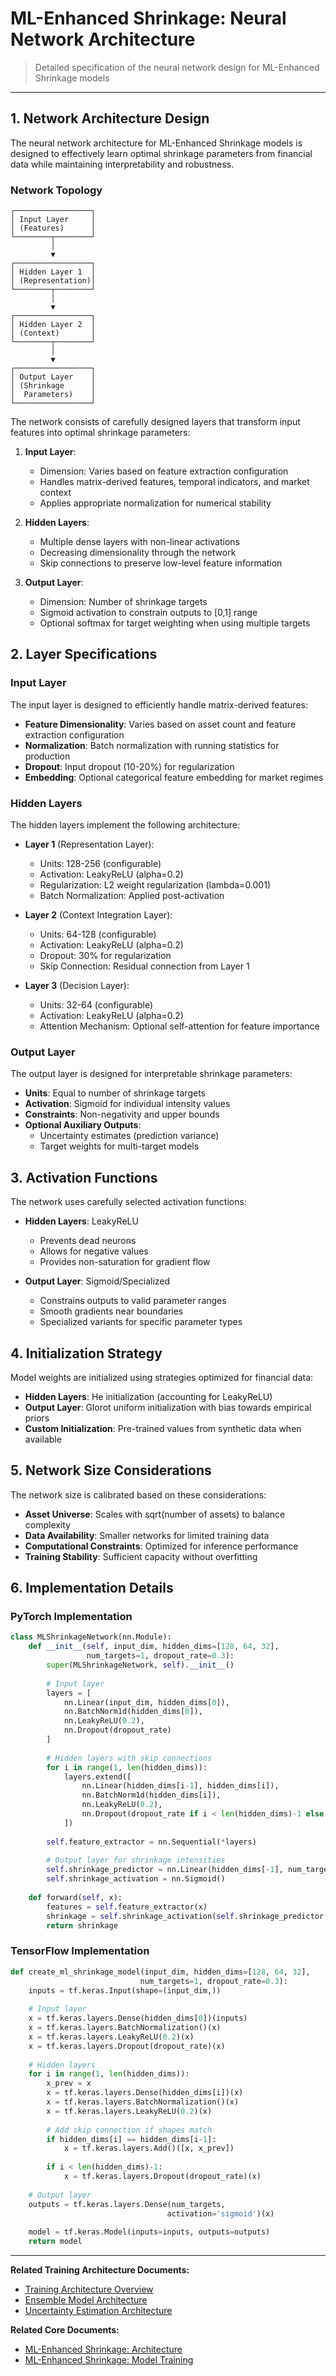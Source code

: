 # ML-Enhanced Shrinkage: Neural Network Architecture

> Detailed specification of the neural network design for ML-Enhanced Shrinkage models

---

## 1. Network Architecture Design

The neural network architecture for ML-Enhanced Shrinkage models is designed to effectively learn optimal shrinkage parameters from financial data while maintaining interpretability and robustness.

### Network Topology

```
┌─────────────────┐
│ Input Layer     │
│ (Features)      │
└────────┬────────┘
         │
         ▼
┌─────────────────┐
│ Hidden Layer 1  │
│ (Representation)│
└────────┬────────┘
         │
         ▼
┌─────────────────┐
│ Hidden Layer 2  │
│ (Context)       │
└────────┬────────┘
         │
         ▼
┌─────────────────┐
│ Output Layer    │
│ (Shrinkage      │
│  Parameters)    │
└─────────────────┘
```

The network consists of carefully designed layers that transform input features into optimal shrinkage parameters:

1. **Input Layer**:
   * Dimension: Varies based on feature extraction configuration
   * Handles matrix-derived features, temporal indicators, and market context
   * Applies appropriate normalization for numerical stability

2. **Hidden Layers**:
   * Multiple dense layers with non-linear activations
   * Decreasing dimensionality through the network
   * Skip connections to preserve low-level feature information

3. **Output Layer**:
   * Dimension: Number of shrinkage targets
   * Sigmoid activation to constrain outputs to [0,1] range
   * Optional softmax for target weighting when using multiple targets

## 2. Layer Specifications

### Input Layer

The input layer is designed to efficiently handle matrix-derived features:

* **Feature Dimensionality**: Varies based on asset count and feature extraction configuration
* **Normalization**: Batch normalization with running statistics for production
* **Dropout**: Input dropout (10-20%) for regularization
* **Embedding**: Optional categorical feature embedding for market regimes

### Hidden Layers

The hidden layers implement the following architecture:

* **Layer 1** (Representation Layer):
  * Units: 128-256 (configurable)
  * Activation: LeakyReLU (alpha=0.2)
  * Regularization: L2 weight regularization (lambda=0.001)
  * Batch Normalization: Applied post-activation

* **Layer 2** (Context Integration Layer):
  * Units: 64-128 (configurable)
  * Activation: LeakyReLU (alpha=0.2)
  * Dropout: 30% for regularization
  * Skip Connection: Residual connection from Layer 1

* **Layer 3** (Decision Layer):
  * Units: 32-64 (configurable)
  * Activation: LeakyReLU (alpha=0.2)
  * Attention Mechanism: Optional self-attention for feature importance

### Output Layer

The output layer is designed for interpretable shrinkage parameters:

* **Units**: Equal to number of shrinkage targets
* **Activation**: Sigmoid for individual intensity values
* **Constraints**: Non-negativity and upper bounds
* **Optional Auxiliary Outputs**:
  * Uncertainty estimates (prediction variance)
  * Target weights for multi-target models

## 3. Activation Functions

The network uses carefully selected activation functions:

* **Hidden Layers**: LeakyReLU
  * Prevents dead neurons
  * Allows for negative values
  * Provides non-saturation for gradient flow

* **Output Layer**: Sigmoid/Specialized
  * Constrains outputs to valid parameter ranges
  * Smooth gradients near boundaries
  * Specialized variants for specific parameter types

## 4. Initialization Strategy

Model weights are initialized using strategies optimized for financial data:

* **Hidden Layers**: He initialization (accounting for LeakyReLU)
* **Output Layer**: Glorot uniform initialization with bias towards empirical priors
* **Custom Initialization**: Pre-trained values from synthetic data when available

## 5. Network Size Considerations

The network size is calibrated based on these considerations:

* **Asset Universe**: Scales with sqrt(number of assets) to balance complexity
* **Data Availability**: Smaller networks for limited training data
* **Computational Constraints**: Optimized for inference performance
* **Training Stability**: Sufficient capacity without overfitting

## 6. Implementation Details

### PyTorch Implementation

```python
class MLShrinkageNetwork(nn.Module):
    def __init__(self, input_dim, hidden_dims=[128, 64, 32], 
                 num_targets=1, dropout_rate=0.3):
        super(MLShrinkageNetwork, self).__init__()
        
        # Input layer
        layers = [
            nn.Linear(input_dim, hidden_dims[0]),
            nn.BatchNorm1d(hidden_dims[0]),
            nn.LeakyReLU(0.2),
            nn.Dropout(dropout_rate)
        ]
        
        # Hidden layers with skip connections
        for i in range(1, len(hidden_dims)):
            layers.extend([
                nn.Linear(hidden_dims[i-1], hidden_dims[i]),
                nn.BatchNorm1d(hidden_dims[i]),
                nn.LeakyReLU(0.2),
                nn.Dropout(dropout_rate if i < len(hidden_dims)-1 else 0)
            ])
        
        self.feature_extractor = nn.Sequential(*layers)
        
        # Output layer for shrinkage intensities
        self.shrinkage_predictor = nn.Linear(hidden_dims[-1], num_targets)
        self.shrinkage_activation = nn.Sigmoid()
        
    def forward(self, x):
        features = self.feature_extractor(x)
        shrinkage = self.shrinkage_activation(self.shrinkage_predictor(features))
        return shrinkage
```

### TensorFlow Implementation

```python
def create_ml_shrinkage_model(input_dim, hidden_dims=[128, 64, 32], 
                             num_targets=1, dropout_rate=0.3):
    inputs = tf.keras.Input(shape=(input_dim,))
    
    # Input layer
    x = tf.keras.layers.Dense(hidden_dims[0])(inputs)
    x = tf.keras.layers.BatchNormalization()(x)
    x = tf.keras.layers.LeakyReLU(0.2)(x)
    x = tf.keras.layers.Dropout(dropout_rate)(x)
    
    # Hidden layers
    for i in range(1, len(hidden_dims)):
        x_prev = x
        x = tf.keras.layers.Dense(hidden_dims[i])(x)
        x = tf.keras.layers.BatchNormalization()(x)
        x = tf.keras.layers.LeakyReLU(0.2)(x)
        
        # Add skip connection if shapes match
        if hidden_dims[i] == hidden_dims[i-1]:
            x = tf.keras.layers.Add()([x, x_prev])
            
        if i < len(hidden_dims)-1:
            x = tf.keras.layers.Dropout(dropout_rate)(x)
    
    # Output layer
    outputs = tf.keras.layers.Dense(num_targets, 
                                   activation='sigmoid')(x)
    
    model = tf.keras.Model(inputs=inputs, outputs=outputs)
    return model
```

---

**Related Training Architecture Documents:**
* [Training Architecture Overview](./ml-shrinkage-training-architecture-overview.md)
* [Ensemble Model Architecture](./ml-shrinkage-training-architecture-ensemble.md)
* [Uncertainty Estimation Architecture](./ml-shrinkage-training-architecture-uncertainty.md)

**Related Core Documents:**
* [ML-Enhanced Shrinkage: Architecture](./ml-shrinkage-architecture.md)
* [ML-Enhanced Shrinkage: Model Training](./ml-shrinkage-training.md)